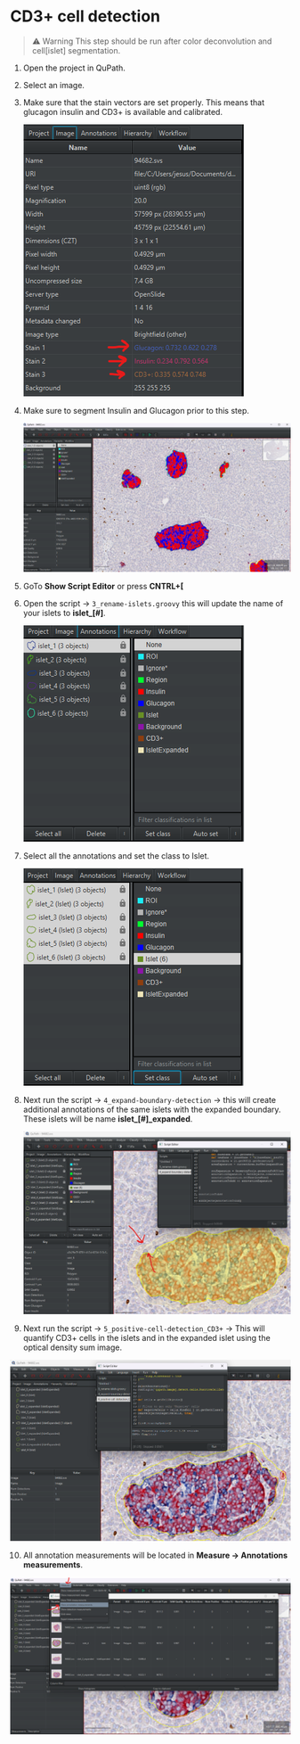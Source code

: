 # CD3+ cell detection

> ⚠️ Warning 
> This step should be run after color deconvolution and cell[islet] segmentation.

1. Open the project in QuPath.
2. Select an image.
3. Make sure that the stain vectors are set properly. This means that glucagon insulin and CD3+ is available and calibrated.
   
    ![stain-vectors](/img/cd3+_cell-detection/image.png)
4. Make sure to segment Insulin and Glucagon prior to this step.
   
    ![Color-segmentation applied](/img/cd3+_cell-detection/image-1.png)

5. GoTo **Show Script Editor** or press **CNTRL+[**
6. Open the script -> `3_rename-islets.groovy` this will update the name of your islets to **islet_[#]**.

    ![renaming-islets](/img/cd3+_cell-detection/image-2.png)

7. Select all the annotations and set the class to Islet.
   
    ![set-class-to-islet](/img/cd3+_cell-detection/image-3.png)

8. Next run the script -> `4_expand-boundary-detection` -> this will create additional annotations of the same islets with the expanded boundary. These islets will be name **islet_[#]_expanded**.

    ![expanded-boundary](/img/cd3+_cell-detection/image-4.png)

9. Next run the script -> `5_positive-cell-detection_CD3+` -> This will quantify CD3+ cells in the islets and in the expanded islet using the optical density sum image. 

![CD3+ cells](/img/cd3+_cell-detection/image-5.png)

10. All annotation measurements will be located in **Measure -> Annotations measurements**.

![Annotation-measurements](/img/cd3+_cell-detection/image-6.png)

